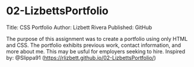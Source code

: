 # 02-LizbettsPortfolio

Title: CSS Portfolio 
Author: Lizbett Rivera 
Published: GitHub 

The purpose of this assignment was to create a portfolio using only HTML and CSS. The portfolio exhibits previous work, contact information, and more about me. This may be usful for employers seeking to hire. Inspired by: @Slippa91 
(https://rlizbett.github.io/02-LizbettsPortfolio/)

